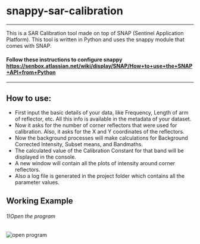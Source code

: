 # snappy-sar-calibration
---
This is a SAR Calibration tool made on top of SNAP (Sentinel Application Platform).
This tool is written in Python and uses the snappy module that comes with SNAP. 

#### Follow these instructions to configure snappy https://senbox.atlassian.net/wiki/display/SNAP/How+to+use+the+SNAP+API+from+Python 

---
How to use:
-------------------------

* First input the basic details of your data, like Frequency, Length of arm of reflector, etc. All this info is available in the metadata of your dataset. 
* Now it asks for the number of corner reflectors that were used for calibration. Also, it asks for the X and Y coordinates of the reflectors.
* Now the background processes will make calculations for Background Corrected Intensity, Subset means, and Bandmaths.
* The calculated value of the Calibration Constant for that band will be displayed in the console.
* A new window will contain all the plots of intensity around corner reflectors.
* Also a log file is generated in the project folder which contains all the parameter values.

Working Example
------------------------
###### 1)Open the program 
![open program](https://github.com/WVik/snappy-sar-calibration/blob/master/Pics/Screen%20Shot%202017-07-01%20at%201.19.57%20pm.png?raw=true)


